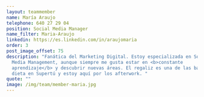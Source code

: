 ```yaml
---
layout: teammember
name: María Araujo
telephone: 640 27 29 04
position: Social Media Manager
name_filter: Maria-Araujo
linkedin: https://es.linkedin.com/in/araujomaria
order: 3
post_image_offset: 75
description: "Fanática del Marketing Digital. Estoy especializada en Social
  Media Management, aunque siempre me gusta estar en <b>constante
  aprendizaje</b> y descubrir nuevas áreas. El regaliz es una de las bases de mi
  dieta en Supertú y estoy aquí por los afterwork. "
quote: ""
image: /img/team/member-maria.jpg
---
```

